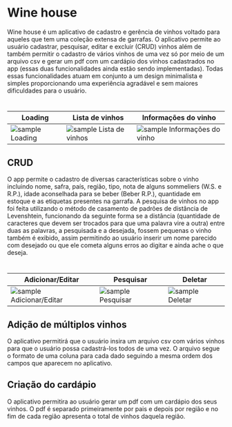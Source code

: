 # Wine house
  Wine house é um aplicativo de cadastro e gerência de vinhos voltado para aqueles que tem uma coleção extensa de garrafas. O aplicativo permite ao usuário cadastrar, pesquisar,  editar e excluir (CRUD) vinhos além de também permitir o cadastro de vários vinhos de uma vez só por meio de um arquivo csv e gerar um pdf com um cardápio dos vinhos cadastrados no app (essas duas funcionalidades ainda estão sendo implementadas). Todas essas funcionalidades atuam em conjunto a um design minimalista e simples proporcionando uma experiência agradável e sem maiores dificuldades para o usuário.
#
|Loading|Lista de vinhos|Informações do vinho|
| --- | --- | --- |
| ![sample Loading](https://i.imgur.com/idUAgY8.gif) | ![sample Lista de vinhos](https://i.imgur.com/QMhkPo7.gif) | ![sample Informações do vinho](https://i.imgur.com/3EOnja4.gif) |
## CRUD
  O app permite o cadastro de diversas características sobre o vinho incluindo nome, safra, país, região, tipo, nota de alguns sommeliers (W.S. e R.P.), idade aconselhada para se beber (Beber R.P.), quantidade em estoque e as etiquetas presentes na garrafa. A pesquisa de vinhos no app foi feita utilizando o método de casamento de padrões de distância de Levenshtein, funcionando da seguinte forma se a distância (quantidade de caracteres que devem ser trocados para que uma palavra vire a outra) entre duas as palavras, a pesquisada e a desejada, fossem pequenas o vinho também é exibido, assim permitindo ao usuário inserir um nome parecido com desejado ou que ele cometa alguns erros ao digitar e ainda ache o que deseja.
#
|Adicionar/Editar|Pesquisar|Deletar|
| --- | --- | --- |
| ![sample Adicionar/Editar](https://i.imgur.com/OfrEteE.gif) | ![sample Pesquisar](https://i.imgur.com/LaId0uP.gif) | ![sample Deletar](https://i.imgur.com/DPLsMQ2.gif) |
## Adição de múltiplos vinhos
  O aplicativo permitirá que o usuário insira um arquivo csv com vários vinhos para que o usuário possa cadastrá-los todos de uma vez. O arquivo segue o formato de uma coluna para cada dado seguindo a mesma ordem dos campos que aparecem no aplicativo.
  
## Criação do cardápio
  O aplicativo permitira ao usuário gerar um pdf com um cardápio dos seus vinhos. O pdf é separado primeiramente por pais e depois por região e no fim de cada região apresenta o total de vinhos daquela região.
